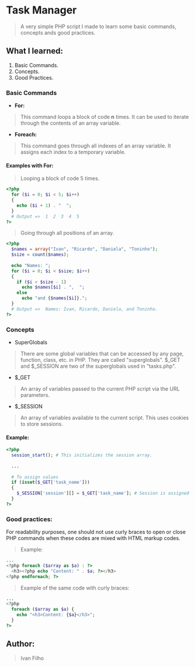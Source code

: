 # Task Manager
> A very simple PHP script I made to learn some basic commands, concepts ands good practices.

## What I learned:
1. Basic Commands.
1. Concepts.
1. Good Practices.

### Basic Commands
* <strong>For:</strong>
> This command loops a block of code **n** times. It can be used to iterate through the contents of an array variable.
* <strong>Foreach:</strong>
> This command goes through all indexes of an array variable. It assigns each index to a temporary variable.

#### Examples with For:
> Looping a block of code 5 times.
```php
<?php
  for ($i = 0; $i < 5; $i++)
  {
    echo ($i + 1) . "  ";
  }
  # Output =>  1  2  3  4  5
?>
```
> Going through all positions of an array.
```php
<?php
  $names = array("Ivan", "Ricardo", "Daniela", "Toninho");
  $size = count($names);
  
  echo "Names: ";
  for ($i = 0; $i < $size; $i++)
  {
    if ($i < $size - 1)
      echo $names[$i] . ",  ";
    else
      echo "and {$names[$i]}.";
  }
  # Output =>  Names: Ivan, Ricardo, Daniela, and Toninho.
?>
```
### Concepts
* SuperGlobals
> There are some global variables that can be accessed by any page, function, class, etc. in PHP. They are called "superglobals". $_GET and $_SESSION are two of the superglobals used in "tasks.php".
* $_GET
> An array of variables passed to the current PHP script via the URL parameters.
* $_SESSION
> An array of variables available to the current script. This uses cookies to store sessions.

#### Example:
```php
<?php
  session_start(); # This initializes the session array.
  
  ...
  
  # To assign values
  if (isset($_GET['task_name']))
  {
    $_SESSION['session'][] = $_GET['task_name']; # Session is assigned with the $_GET array values.
  }
?>
```

### Good practices:
For readability purposes, one should not use curly braces to open or close PHP commands when these codes are mixed with HTML markup codes.
> Example:
```php
...
<?php foreach ($array as $a) : ?>
  <h3><?php echo "Content: " . $a; ?></h3>
<?php endforeach; ?>
```
> Example of the same code with curly braces:
```php
...
<?php
  foreach ($array as $a) {
    echo "<h3>Content: {$a}</h3>";
  }
?>
```

## Author:
> Ivan Filho
